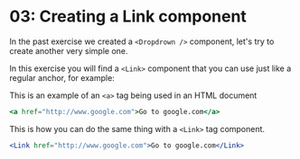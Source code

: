 # 03: Creating a Link component

In the past exercise we created a `<Dropdrown />` component, let's try to create another very simple one.

In this exercise you will find a `<Link>` component that you can use just like a regular anchor, for example:

This is an example of an `<a>` tag being used in an HTML document
```jsx
<a href="http://www.google.com">Go to google.com</a>
```
This is how you can do the same thing with a `<Link>` tag component.
```jsx
<Link href="http://www.google.com">Go to google.com</Link>
```